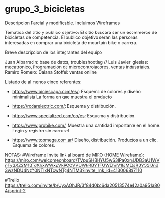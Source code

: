 # grupo_3_bicicletas
Descripcion Parcial y modificable. Incluimos Wireframes

Tematica del sitio y publico objetivo: El sitio buscará ser un ecommerce de bicicletas de competencia.
El publico objetivo seran las personas interesadas en comprar una bicicleta de mountain bike o carrera.


Breve descripcion de los integrantes del equipo

Juan Albarracin: base de datos, troubleshooting //
Luis Javier Iglesias: mecatronico, Programación de microcontroladores, ventas industriales.
Ramiro Romero: 
Daiana Stoffel:  ventas online


Listado de al menos cinco referentes: 

- https://www.biciescapa.com/es/:
    Esquema de colores y diseño minimalista
    La forma en que muestra el producto

- https://rodarelectric.com/:
    Esquema y distribución.

- https://www.specialized.com/co/es:
    Esquema y distribución.

- https://www.probike.com/:
    Muestra una cantidad importante en el home.
    Login y registro sin carrusel.
    
- https://www.topmega.com.ar/
    Diseño, distribución.
    Productos a un clic. 
    Esquema de colores.




NOTAS:
#Wireframe
Invite link al board de MIRO (HOME Wireframe): https://miro.com/welcomeonboard/TVpuSHBHYU5wS3lPa0xmUDB3aU1WVnFySXZ2M1BTdXhxWWxpVkRCOVVUWkRBYTFUWEhnV1lJMEtJR3Y3SlJnd3wzNDU4NzY0NTIxNTcwNTg4NTM3?invite_link_id=413006897110

#Trello
 https://trello.com/invite/b/UyxAOhJR/3f84d0bc6da20513574e42a0a951a804/sprint-2
